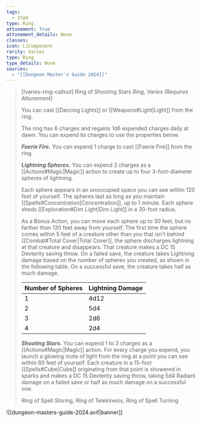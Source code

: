 ```yaml
---
tags:
  - Item
type: Ring
attunement: True
attunement_details: None
classes:
icon: LiComponent
rarity: Varies
type: Ring
type_details: None
sources: 
  - "[[Dungeon Master's Guide 2024]]"
---
```

>[!varies-ring-callout] Ring of Shooting Stars
>_Ring, Varies (Requires Attunement)_
>
>You can cast [[Dancing Lights]] or [[Weapons#Light\|Light]] from the ring.
>
>The ring has 6 charges and regains 1d6 expended charges daily at dawn. You can expend its charges to use the properties below.
>
>**_Faerie Fire._** You can expend 1 charge to cast [[Faerie Fire]] from the ring.
>
>**_Lightning Spheres._** You can expend 2 charges as a [[Actions#Magic\|Magic]] action to create up to four 3-foot-diameter spheres of lightning.
>
>Each sphere appears in an unoccupied space you can see within 120 feet of yourself. The spheres last as long as you maintain [[Spells#Concentration\|Concentration]], up to 1 minute. Each sphere sheds [[Exploration#Dim Light\|Dim Light]] in a 30-foot radius.
>
>As a Bonus Action, you can move each sphere up to 30 feet, but no farther than 120 feet away from yourself. The first time the sphere comes within 5 feet of a creature other than you that isn't behind [[Combat#Total Cover\|Total Cover]], the sphere discharges lightning at that creature and disappears. That creature makes a DC 15 Dexterity saving throw. On a failed save, the creature takes Lightning damage based on the number of spheres you created, as shown in the following table. On a successful save, the creature takes half as much damage.
>
>|Number of Spheres|Lightning Damage|
>|---|---|
>|1|4d12|
>|2|5d4|
>|3|2d6|
>|4|2d4|
>
>**_Shooting Stars._** You can expend 1 to 3 charges as a [[Actions#Magic\|Magic]] action. For every charge you expend, you launch a glowing mote of light from the ring at a point you can see within 60 feet of yourself. Each creature in a 15-foot [[Spells#Cube\|Cube]] originating from that point is showered in sparks and makes a DC 15 Dexterity saving throw, taking 5d4 Radiant damage on a failed save or half as much damage on a successful one.
>
>
>Ring of Spell Storing, Ring of Telekinesis, Ring of Spell Turning
>


![[dungeon-masters-guide-2024.avif|banner]]